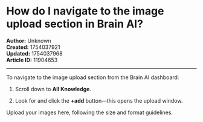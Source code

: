 # How do I navigate to the image upload section in Brain AI?

**Author:** Unknown  
**Created:** 1754037921  
**Updated:** 1754037968  
**Article ID:** 11904653  

---

To navigate to the image upload section from the Brain AI dashboard:

  1. Scroll down to **All Knowledge**.

  2. Look for and click the **+add** button—this opens the upload window.




Upload your images here, following the size and format guidelines.
